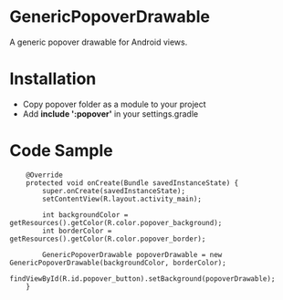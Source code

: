 GenericPopoverDrawable
======================

A generic popover drawable for Android views.

# Installation 
* Copy popover folder as a module to your project
* Add **include ':popover'** in your settings.gradle

# Code Sample 
```
    @Override
    protected void onCreate(Bundle savedInstanceState) {
        super.onCreate(savedInstanceState);
        setContentView(R.layout.activity_main);

        int backgroundColor = getResources().getColor(R.color.popover_background);
        int borderColor = getResources().getColor(R.color.popover_border);

        GenericPopoverDrawable popoverDrawable = new GenericPopoverDrawable(backgroundColor, borderColor);
        findViewById(R.id.popover_button).setBackground(popoverDrawable);
    }
```
